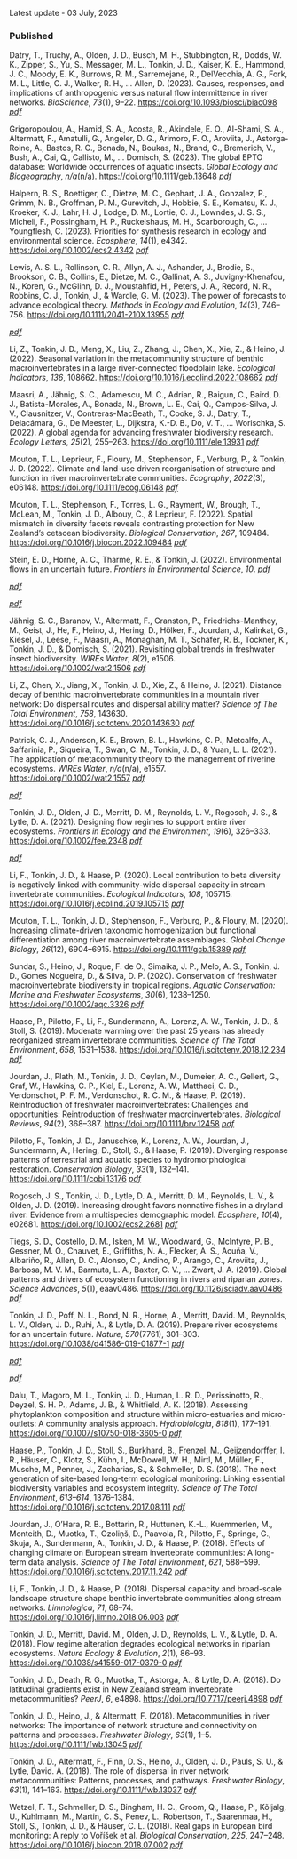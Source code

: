 Latest update - 03 July, 2023

### Published

Datry, T., Truchy, A., Olden, J. D., Busch, M. H., Stubbington, R.,
Dodds, W. K., Zipper, S., Yu, S., Messager, M. L., Tonkin, J. D.,
Kaiser, K. E., Hammond, J. C., Moody, E. K., Burrows, R. M.,
Sarremejane, R., DelVecchia, A. G., Fork, M. L., Little, C. J., Walker,
R. H., … Allen, D. (2023). Causes, responses, and implications of
anthropogenic versus natural flow intermittence in river networks.
*BioScience*, *73*(1), 9–22.
<https://doi.org/10.1093/biosci/biac098><span class="publinks">
<a href="../pubs/pdfs/datry23causes.pdf">
<i class="fa fa-fw fa-file-pdf-o"> pdf </i></a></span>

Grigoropoulou, A., Hamid, S. A., Acosta, R., Akindele, E. O., Al-Shami,
S. A., Altermatt, F., Amatulli, G., Angeler, D. G., Arimoro, F. O.,
Aroviita, J., Astorga-Roine, A., Bastos, R. C., Bonada, N., Boukas, N.,
Brand, C., Bremerich, V., Bush, A., Cai, Q., Callisto, M., … Domisch, S.
(2023). The global EPTO database: Worldwide occurrences of aquatic
insects. *Global Ecology and Biogeography*, *n/a*(n/a).
<https://doi.org/10.1111/geb.13648><span class="publinks">
<a href="../pubs/pdfs/grigoropoulou23global.pdf">
<i class="fa fa-fw fa-file-pdf-o"> pdf </i></a></span>

Halpern, B. S., Boettiger, C., Dietze, M. C., Gephart, J. A., Gonzalez,
P., Grimm, N. B., Groffman, P. M., Gurevitch, J., Hobbie, S. E.,
Komatsu, K. J., Kroeker, K. J., Lahr, H. J., Lodge, D. M., Lortie, C.
J., Lowndes, J. S. S., Micheli, F., Possingham, H. P., Ruckelshaus, M.
H., Scarborough, C., … Youngflesh, C. (2023). Priorities for synthesis
research in ecology and environmental science. *Ecosphere*, *14*(1),
e4342. <https://doi.org/10.1002/ecs2.4342><span class="publinks">
<a href="../pubs/pdfs/halpern23priorities.pdf">
<i class="fa fa-fw fa-file-pdf-o"> pdf </i></a></span>

Lewis, A. S. L., Rollinson, C. R., Allyn, A. J., Ashander, J., Brodie,
S., Brookson, C. B., Collins, E., Dietze, M. C., Gallinat, A. S.,
Juvigny-Khenafou, N., Koren, G., McGlinn, D. J., Moustahfid, H., Peters,
J. A., Record, N. R., Robbins, C. J., Tonkin, J., & Wardle, G. M.
(2023). The power of forecasts to advance ecological theory. *Methods in
Ecology and Evolution*, *14*(3), 746–756.
<https://doi.org/10.1111/2041-210X.13955><span class="publinks">
<a href="../pubs/pdfs/lewis23power.pdf">
<i class="fa fa-fw fa-file-pdf-o"> pdf </i></a></span>

<span class="publinks"> <a href="../pubs/pdfs/koerich22forecasting.pdf">
<i class="fa fa-fw fa-file-pdf-o"> pdf </i></a></span>

Li, Z., Tonkin, J. D., Meng, X., Liu, Z., Zhang, J., Chen, X., Xie, Z.,
& Heino, J. (2022). Seasonal variation in the metacommunity structure of
benthic macroinvertebrates in a large river-connected floodplain lake.
*Ecological Indicators*, *136*, 108662.
<https://doi.org/10.1016/j.ecolind.2022.108662><span class="publinks">
<a href="../pubs/pdfs/li22seasonal.pdf">
<i class="fa fa-fw fa-file-pdf-o"> pdf </i></a></span>

Maasri, A., Jähnig, S. C., Adamescu, M. C., Adrian, R., Baigun, C.,
Baird, D. J., Batista-Morales, A., Bonada, N., Brown, L. E., Cai, Q.,
Campos-Silva, J. V., Clausnitzer, V., Contreras-MacBeath, T., Cooke, S.
J., Datry, T., Delacámara, G., De Meester, L., Dijkstra, K.-D. B., Do,
V. T., … Worischka, S. (2022). A global agenda for advancing freshwater
biodiversity research. *Ecology Letters*, *25*(2), 255–263.
<https://doi.org/10.1111/ele.13931><span class="publinks">
<a href="../pubs/pdfs/maasri22global.pdf">
<i class="fa fa-fw fa-file-pdf-o"> pdf </i></a></span>

Mouton, T. L., Leprieur, F., Floury, M., Stephenson, F., Verburg, P., &
Tonkin, J. D. (2022). Climate and land-use driven reorganisation of
structure and function in river macroinvertebrate communities.
*Ecography*, *2022*(3), e06148.
<https://doi.org/10.1111/ecog.06148><span class="publinks">
<a href="../pubs/pdfs/mouton22climate.pdf">
<i class="fa fa-fw fa-file-pdf-o"> pdf </i></a></span>

Mouton, T. L., Stephenson, F., Torres, L. G., Rayment, W., Brough, T.,
McLean, M., Tonkin, J. D., Albouy, C., & Leprieur, F. (2022). Spatial
mismatch in diversity facets reveals contrasting protection for New
Zealand’s cetacean biodiversity. *Biological Conservation*, *267*,
109484. <https://doi.org/10.1016/j.biocon.2022.109484><span
class="publinks"> <a href="../pubs/pdfs/mouton22spatial.pdf">
<i class="fa fa-fw fa-file-pdf-o"> pdf </i></a></span>

Stein, E. D., Horne, A. C., Tharme, R. E., & Tonkin, J. (2022).
Environmental flows in an uncertain future. *Frontiers in Environmental
Science*, *10*.<span class="publinks">
<a href="../pubs/pdfs/stein22environmental.pdf">
<i class="fa fa-fw fa-file-pdf-o"> pdf </i></a></span>

<span class="publinks"> <a href="../pubs/pdfs/tonkin22climate.pdf">
<i class="fa fa-fw fa-file-pdf-o"> pdf </i></a></span>

<span class="publinks">
<a href="../pubs/pdfs/graham21generalizable.pdf">
<i class="fa fa-fw fa-file-pdf-o"> pdf </i></a></span>

Jähnig, S. C., Baranov, V., Altermatt, F., Cranston, P.,
Friedrichs-Manthey, M., Geist, J., He, F., Heino, J., Hering, D.,
Hölker, F., Jourdan, J., Kalinkat, G., Kiesel, J., Leese, F., Maasri,
A., Monaghan, M. T., Schäfer, R. B., Tockner, K., Tonkin, J. D., &
Domisch, S. (2021). Revisiting global trends in freshwater insect
biodiversity. *WIREs Water*, *8*(2), e1506.
<https://doi.org/10.1002/wat2.1506><span class="publinks">
<a href="../pubs/pdfs/jahnig21revisiting.pdf">
<i class="fa fa-fw fa-file-pdf-o"> pdf </i></a></span>

Li, Z., Chen, X., Jiang, X., Tonkin, J. D., Xie, Z., & Heino, J. (2021).
Distance decay of benthic macroinvertebrate communities in a mountain
river network: Do dispersal routes and dispersal ability matter?
*Science of The Total Environment*, *758*, 143630.
<https://doi.org/10.1016/j.scitotenv.2020.143630><span class="publinks">
<a href="../pubs/pdfs/li21distance.pdf">
<i class="fa fa-fw fa-file-pdf-o"> pdf </i></a></span>

Patrick, C. J., Anderson, K. E., Brown, B. L., Hawkins, C. P., Metcalfe,
A., Saffarinia, P., Siqueira, T., Swan, C. M., Tonkin, J. D., & Yuan, L.
L. (2021). The application of metacommunity theory to the management of
riverine ecosystems. *WIREs Water*, *n/a*(n/a), e1557.
<https://doi.org/10.1002/wat2.1557><span class="publinks">
<a href="../pubs/pdfs/patrick21application.pdf">
<i class="fa fa-fw fa-file-pdf-o"> pdf </i></a></span>

<span class="publinks"> <a href="../pubs/pdfs/record21novel.pdf">
<i class="fa fa-fw fa-file-pdf-o"> pdf </i></a></span>

Tonkin, J. D., Olden, J. D., Merritt, D. M., Reynolds, L. V., Rogosch,
J. S., & Lytle, D. A. (2021). Designing flow regimes to support entire
river ecosystems. *Frontiers in Ecology and the Environment*, *19*(6),
326–333. <https://doi.org/10.1002/fee.2348><span class="publinks">
<a href="../pubs/pdfs/tonkin21designing.pdf">
<i class="fa fa-fw fa-file-pdf-o"> pdf </i></a></span>

<span class="publinks"> <a href="../pubs/pdfs/li20effects.pdf">
<i class="fa fa-fw fa-file-pdf-o"> pdf </i></a></span>

Li, F., Tonkin, J. D., & Haase, P. (2020). Local contribution to beta
diversity is negatively linked with community-wide dispersal capacity in
stream invertebrate communities. *Ecological Indicators*, *108*, 105715.
<https://doi.org/10.1016/j.ecolind.2019.105715><span class="publinks">
<a href="../pubs/pdfs/li20local.pdf"> <i class="fa fa-fw fa-file-pdf-o">
pdf </i></a></span>

Mouton, T. L., Tonkin, J. D., Stephenson, F., Verburg, P., & Floury, M.
(2020). Increasing climate-driven taxonomic homogenization but
functional differentiation among river macroinvertebrate assemblages.
*Global Change Biology*, *26*(12), 6904–6915.
<https://doi.org/10.1111/gcb.15389><span class="publinks">
<a href="../pubs/pdfs/mouton20increasing.pdf">
<i class="fa fa-fw fa-file-pdf-o"> pdf </i></a></span>

Sundar, S., Heino, J., Roque, F. de O., Simaika, J. P., Melo, A. S.,
Tonkin, J. D., Gomes Nogueira, D., & Silva, D. P. (2020). Conservation
of freshwater macroinvertebrate biodiversity in tropical regions.
*Aquatic Conservation: Marine and Freshwater Ecosystems*, *30*(6),
1238–1250. <https://doi.org/10.1002/aqc.3326><span class="publinks">
<a href="../pubs/pdfs/sundar20conservation.pdf">
<i class="fa fa-fw fa-file-pdf-o"> pdf </i></a></span>

Haase, P., Pilotto, F., Li, F., Sundermann, A., Lorenz, A. W., Tonkin,
J. D., & Stoll, S. (2019). Moderate warming over the past 25 years has
already reorganized stream invertebrate communities. *Science of The
Total Environment*, *658*, 1531–1538.
<https://doi.org/10.1016/j.scitotenv.2018.12.234><span class="publinks">
<a href="../pubs/pdfs/haase19moderate.pdf">
<i class="fa fa-fw fa-file-pdf-o"> pdf </i></a></span>

Jourdan, J., Plath, M., Tonkin, J. D., Ceylan, M., Dumeier, A. C.,
Gellert, G., Graf, W., Hawkins, C. P., Kiel, E., Lorenz, A. W.,
Matthaei, C. D., Verdonschot, P. F. M., Verdonschot, R. C. M., & Haase,
P. (2019). Reintroduction of freshwater macroinvertebrates: Challenges
and opportunities: Reintroduction of freshwater macroinvertebrates.
*Biological Reviews*, *94*(2), 368–387.
<https://doi.org/10.1111/brv.12458><span class="publinks">
<a href="../pubs/pdfs/jourdan19reintroduction.pdf">
<i class="fa fa-fw fa-file-pdf-o"> pdf </i></a></span>

Pilotto, F., Tonkin, J. D., Januschke, K., Lorenz, A. W., Jourdan, J.,
Sundermann, A., Hering, D., Stoll, S., & Haase, P. (2019). Diverging
response patterns of terrestrial and aquatic species to
hydromorphological restoration. *Conservation Biology*, *33*(1),
132–141. <https://doi.org/10.1111/cobi.13176><span class="publinks">
<a href="../pubs/pdfs/pilotto19diverging.pdf">
<i class="fa fa-fw fa-file-pdf-o"> pdf </i></a></span>

Rogosch, J. S., Tonkin, J. D., Lytle, D. A., Merritt, D. M., Reynolds,
L. V., & Olden, J. D. (2019). Increasing drought favors nonnative fishes
in a dryland river: Evidence from a multispecies demographic model.
*Ecosphere*, *10*(4), e02681. <https://doi.org/10.1002/ecs2.2681><span
class="publinks"> <a href="../pubs/pdfs/rogosch19increasing.pdf">
<i class="fa fa-fw fa-file-pdf-o"> pdf </i></a></span>

Tiegs, S. D., Costello, D. M., Isken, M. W., Woodward, G., McIntyre, P.
B., Gessner, M. O., Chauvet, E., Griffiths, N. A., Flecker, A. S.,
Acuña, V., Albariño, R., Allen, D. C., Alonso, C., Andino, P., Arango,
C., Aroviita, J., Barbosa, M. V. M., Barmuta, L. A., Baxter, C. V., …
Zwart, J. A. (2019). Global patterns and drivers of ecosystem
functioning in rivers and riparian zones. *Science Advances*, *5*(1),
eaav0486. <https://doi.org/10.1126/sciadv.aav0486><span
class="publinks"> <a href="../pubs/pdfs/tiegs19global.pdf">
<i class="fa fa-fw fa-file-pdf-o"> pdf </i></a></span>

Tonkin, J. D., Poff, N. L., Bond, N. R., Horne, A., Merritt, David. M.,
Reynolds, L. V., Olden, J. D., Ruhi, A., & Lytle, D. A. (2019). Prepare
river ecosystems for an uncertain future. *Nature*, *570*(7761),
301–303. <https://doi.org/10.1038/d41586-019-01877-1><span
class="publinks"> <a href="../pubs/pdfs/tonkin19prepare.pdf">
<i class="fa fa-fw fa-file-pdf-o"> pdf </i></a></span>

<span class="publinks"> <a href="../pubs/pdfs/vanlooy19three.pdf">
<i class="fa fa-fw fa-file-pdf-o"> pdf </i></a></span>

<span class="publinks"> <a href="../pubs/pdfs/yuan19urbanization.pdf">
<i class="fa fa-fw fa-file-pdf-o"> pdf </i></a></span>

Dalu, T., Magoro, M. L., Tonkin, J. D., Human, L. R. D., Perissinotto,
R., Deyzel, S. H. P., Adams, J. B., & Whitfield, A. K. (2018). Assessing
phytoplankton composition and structure within micro-estuaries and
micro-outlets: A community analysis approach. *Hydrobiologia*, *818*(1),
177–191. <https://doi.org/10.1007/s10750-018-3605-0><span
class="publinks"> <a href="../pubs/pdfs/dalu18assessing.pdf">
<i class="fa fa-fw fa-file-pdf-o"> pdf </i></a></span>

Haase, P., Tonkin, J. D., Stoll, S., Burkhard, B., Frenzel, M.,
Geijzendorffer, I. R., Häuser, C., Klotz, S., Kühn, I., McDowell, W. H.,
Mirtl, M., Müller, F., Musche, M., Penner, J., Zacharias, S., &
Schmeller, D. S. (2018). The next generation of site-based long-term
ecological monitoring: Linking essential biodiversity variables and
ecosystem integrity. *Science of The Total Environment*, *613–614*,
1376–1384. <https://doi.org/10.1016/j.scitotenv.2017.08.111><span
class="publinks"> <a href="../pubs/pdfs/haase18next.pdf">
<i class="fa fa-fw fa-file-pdf-o"> pdf </i></a></span>

Jourdan, J., O’Hara, R. B., Bottarin, R., Huttunen, K.-L., Kuemmerlen,
M., Monteith, D., Muotka, T., Ozoliņš, D., Paavola, R., Pilotto, F.,
Springe, G., Skuja, A., Sundermann, A., Tonkin, J. D., & Haase, P.
(2018). Effects of changing climate on European stream invertebrate
communities: A long-term data analysis. *Science of The Total
Environment*, *621*, 588–599.
<https://doi.org/10.1016/j.scitotenv.2017.11.242><span class="publinks">
<a href="../pubs/pdfs/jourdan18effects.pdf">
<i class="fa fa-fw fa-file-pdf-o"> pdf </i></a></span>

Li, F., Tonkin, J. D., & Haase, P. (2018). Dispersal capacity and
broad-scale landscape structure shape benthic invertebrate communities
along stream networks. *Limnologica*, *71*, 68–74.
<https://doi.org/10.1016/j.limno.2018.06.003><span class="publinks">
<a href="../pubs/pdfs/li18dispersal.pdf">
<i class="fa fa-fw fa-file-pdf-o"> pdf </i></a></span>

Tonkin, J. D., Merritt, David. M., Olden, J. D., Reynolds, L. V., &
Lytle, D. A. (2018). Flow regime alteration degrades ecological networks
in riparian ecosystems. *Nature Ecology & Evolution*, *2*(1), 86–93.
<https://doi.org/10.1038/s41559-017-0379-0><span class="publinks">
<a href="../pubs/pdfs/tonkin18flow.pdf">
<i class="fa fa-fw fa-file-pdf-o"> pdf </i></a></span>

Tonkin, J. D., Death, R. G., Muotka, T., Astorga, A., & Lytle, D. A.
(2018). Do latitudinal gradients exist in New Zealand stream
invertebrate metacommunities? *PeerJ*, *6*, e4898.
<https://doi.org/10.7717/peerj.4898><span class="publinks">
<a href="../pubs/pdfs/tonkin18latitudinal.pdf">
<i class="fa fa-fw fa-file-pdf-o"> pdf </i></a></span>

Tonkin, J. D., Heino, J., & Altermatt, F. (2018). Metacommunities in
river networks: The importance of network structure and connectivity on
patterns and processes. *Freshwater Biology*, *63*(1), 1–5.
<https://doi.org/10.1111/fwb.13045><span class="publinks">
<a href="../pubs/pdfs/tonkin18metacommunities.pdf">
<i class="fa fa-fw fa-file-pdf-o"> pdf </i></a></span>

Tonkin, J. D., Altermatt, F., Finn, D. S., Heino, J., Olden, J. D.,
Pauls, S. U., & Lytle, David. A. (2018). The role of dispersal in river
network metacommunities: Patterns, processes, and pathways. *Freshwater
Biology*, *63*(1), 141–163. <https://doi.org/10.1111/fwb.13037><span
class="publinks"> <a href="../pubs/pdfs/tonkin18role.pdf">
<i class="fa fa-fw fa-file-pdf-o"> pdf </i></a></span>

Wetzel, F. T., Schmeller, D. S., Bingham, H. C., Groom, Q., Haase, P.,
Kõljalg, U., Kuhlmann, M., Martin, C. S., Penev, L., Robertson, T.,
Saarenmaa, H., Stoll, S., Tonkin, J. D., & Häuser, C. L. (2018). Real
gaps in European bird monitoring: A reply to Voříšek et al. *Biological
Conservation*, *225*, 247–248.
<https://doi.org/10.1016/j.biocon.2018.07.002><span class="publinks">
<a href="../pubs/pdfs/wetzel18real.pdf">
<i class="fa fa-fw fa-file-pdf-o"> pdf </i></a></span>
